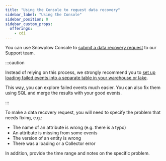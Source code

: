 ```yaml
---
title: "Using the Console to request data recovery"
sidebar_label: "Using the Console"
sidebar_position: 0
sidebar_custom_props:
  offerings:
    - cdi
---
```


You can use Snowplow Console to [submit a data recovery request](https://console.snowplowanalytics.com/recovery) to our Support team.

:::caution

Instead of relying on this process, we strongly recommend you to [set up loading failed events into a separate table in your warehouse or lake](/docs/data-product-studio/data-quality/failed-events/exploring-failed-events/index.md).

This way, you can explore failed events much easier. You can also fix them using SQL and merge the results with your good events.

:::


To make a data recovery request, you will need to specify the problem that needs fixing, e.g.:
* The name of an attribute is wrong (e.g. there is a typo)
* An attribute is missing from some events
* The version of an entity is wrong
* There was a loading or a Collector error

In addition, provide the time range and notes on the specific problem.
